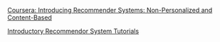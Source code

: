 [Coursera: Introducing Recommender Systems: Non-Personalized and Content-Based](
https://www.coursera.org/learn/recommender-systems-introduction/lecture/0ExG1/intro-to-recommender-systems)

[Introductory Recommendor System Tutorials](https://medium.com/ai-society/a-concise-recommender-systems-tutorial-fa40d5a9c0fa)
